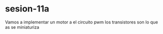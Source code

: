 # sesion-11a

Vamos a implementar un motor a el circuito pwm
los transistores son lo que as se miniaturiza
